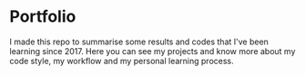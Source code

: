 # Portfolio
I made this repo to summarise some results and codes that I've been learning since 2017. Here you can see my projects and know more about my code style, my workflow and my personal learning process.
